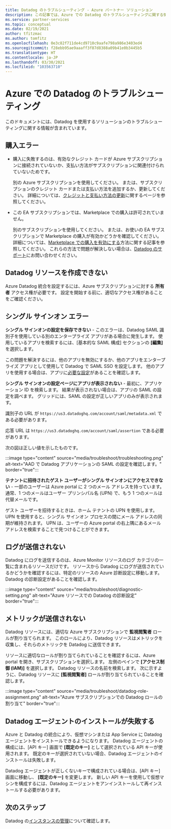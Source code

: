 ```yaml
---
title: Datadog のトラブルシューティング - Azure パートナー ソリューション
description: この記事では、Azure での Datadog のトラブルシューティングに関する情報を提供します。
ms.service: partner-services
ms.topic: conceptual
ms.date: 02/19/2021
author: tfitzmac
ms.author: tomfitz
ms.openlocfilehash: 0e3c82f711de4cd9710c9aafe798a986e3403ed4
ms.sourcegitcommit: f28ebb95ae9aaaff3f87d8388a09b41e0b3445b5
ms.translationtype: HT
ms.contentlocale: ja-JP
ms.lasthandoff: 03/30/2021
ms.locfileid: "103563710"
---
```

# <a name="troubleshooting-datadog-on-azure"></a>Azure での Datadog のトラブルシューティング

このドキュメントには、Datadog を使用するソリューションのトラブルシューティングに関する情報が含まれています。

## <a name="purchase-errors"></a>購入エラー

* 購入に失敗するのは、有効なクレジット カードが Azure サブスクリプションに接続されていないか、支払い方法がサブスクリプションに関連付けられていないためです。

  別の Azure サブスクリプションを使用してください。 または、サブスクリプションのクレジット カードまたは支払い方法を追加するか、更新してください。 詳細については、[クレジットと支払い方法の更新](../../cost-management-billing/manage/change-credit-card.md)に関するページを参照してください。

* この EA サブスクリプションでは、Marketplace での購入は許可されていません。

  別のサブスクリプションを使用してください。 または、お使いの EA サブスクリプションで Marketplace の購入が有効かどうかを確認してください。 詳細については、[Marketplace での購入を有効にする](../../cost-management-billing/manage/ea-azure-marketplace.md#enabling-azure-marketplace-purchases)方法に関する記事を参照してください。 これらの方法で問題が解決しない場合は、[Datadog のサポート](https://www.datadoghq.com/support)にお問い合わせください。

## <a name="unable-to-create-datadog-resource"></a>Datadog リソースを作成できない

Azure Datadog 統合を設定するには、Azure サブスクリプションに対する **所有者** アクセス権が必要です。 設定を開始する前に、適切なアクセス権があることをご確認ください。

## <a name="single-sign-on-errors"></a>シングル サインオン エラー

**シングル サインオンの設定を保存できない** - このエラーは、Datadog SAML 識別子を使用している別のエンタープライズ アプリがある場合に発生します。 使用しているアプリを検索するには、[基本的な SAML 構成] セクションの **[編集]** を選択します。

この問題を解決するには、他のアプリを無効にするか、他のアプリをエンタープライズ アプリとして使用して Datadog で SAML SSO を設定します。 他のアプリを使用する場合は、アプリに[必要な設定](create.md#configure-single-sign-on)があることを確認します。

**シングル サインオンの設定ページにアプリが表示されない** - 最初に、アプリケーション ID を検索します。 結果が表示されない場合は、アプリの SAML の設定を調べます。 グリッドには、SAML の設定が正しいアプリのみが表示されます。 

識別子の URL が `https://us3.datadoghq.com/account/saml/metadata.xml` である必要があります。

応答 URL は `https://us3.datadoghq.com/account/saml/assertion` である必要があります。

次の図は正しい値を示したものです。
  
:::image type="content" source="media/troubleshoot/troubleshooting.png" alt-text="AAD で Datadog アプリケーションの SAML の設定を確認します。" border="true":::

**テナントに招待されたゲスト ユーザーがシングル サインオンにアクセスできない** - 一部のユーザーは Azure portal に 2 つのメール アドレスを持っています。 通常、1 つのメールはユーザー プリンシパル名 (UPN) で、もう 1 つのメールは代替メールです。

ゲスト ユーザーを招待するときは、ホーム テナントの UPN を使用します。 UPN を使用すると、シングル サインオン プロセスの間にメール アドレスの同期が維持されます。 UPN は、ユーザーの Azure portal の右上隅にあるメール アドレスを検索することで見つけることができます。
  
## <a name="logs-not-being-emitted"></a>ログが送信されない

Datadog にログを送信するのは、Azure Monitor リソースのログ カテゴリの一覧に含まれるリソースだけです。 リソースから Datadog にログが送信されているかどうかを確認するには、特定のリソースの Azure 診断設定に移動します。 Datadog の診断設定があることを確認します。

:::image type="content" source="media/troubleshoot/diagnostic-setting.png" alt-text="Azure リソースでの Datadog の診断設定" border="true":::

## <a name="metrics-not-being-emitted"></a>メトリックが送信されない

Datadog リソースには、適切な Azure サブスクリプションで **監視閲覧者** ロールが割り当てられます。 このロールにより、Datadog リソースはメトリックを収集し、それらのメトリックを Datadog に送信できます。

リソースに適切なロールが割り当てられていることを確認するには、Azure portal を開き、サブスクリプションを選択します。 左側のペインで **[アクセス制御 (IAM)]** を選択します。 Datadog リソースの名前を検索します。 次に示すように、Datadog リソースに **[監視閲覧者]** ロールが割り当てられていることを確認します。

:::image type="content" source="media/troubleshoot/datadog-role-assignment.png" alt-text="Azure サブスクリプションでの Datadog ロールの割り当て" border="true":::

## <a name="datadog-agent-installation-fails"></a>Datadog エージェントのインストールが失敗する

Azure と Datadog の統合により、仮想マシンまたは App Service に Datadog エージェントをインストールできるようになります。 Datadog エージェントの構成には、[API キー] 画面で **[既定のキー]** として選択されている API キーが使用されます。 既定のキーが選択されていない場合、Datadog エージェントのインストールは失敗します。

Datadog エージェントが正しくないキーで構成されている場合は、[API キー] 画面に移動し、 **[既定のキー]** を変更します。 新しい API キーを使用して仮想マシンを構成するには、Datadog エージェントをアンインストールして再インストールする必要があります。

## <a name="next-steps"></a>次のステップ

Datadog の[インスタンスの管理](manage.md)について確認します。
